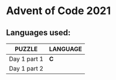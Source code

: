 # Advent of Code 2021
## Languages used:
|       PUZZLE    |LANGUAGE			    |
|-----------------|-----------------|
|Day 1 part 1		  |**C**            |
|Day 1 part 2     |            		  |

